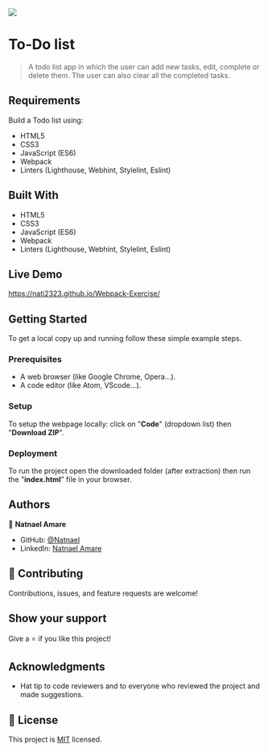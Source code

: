![](https://img.shields.io/badge/Microverse-blueviolet)

# To-Do list

> A todo list app in which the user can add new tasks, edit, complete or delete them. The user can also clear all the completed tasks.

## Requirements

Build a Todo list using:

- HTML5
- CSS3
- JavaScript (ES6)
- Webpack
- Linters (Lighthouse, Webhint, Stylelint, Eslint)

## Built With

- HTML5
- CSS3
- JavaScript (ES6)
- Webpack
- Linters (Lighthouse, Webhint, Stylelint, Eslint)

## Live Demo

 https://nati2323.github.io/Webpack-Exercise/

## Getting Started

To get a local copy up and running follow these simple example steps.

### Prerequisites

- A web browser (like Google Chrome, Opera...).
- A code editor (like Atom, VScode...).

### Setup

To setup the webpage locally: click on "**Code**" (dropdown list) then "**Download ZIP**".

### Deployment

To run the project open the downloaded folder (after extraction) then run the "**index.html**" file in your browser.

## Authors

👤 **Natnael Amare**

- GitHub: [@Natnael](https://github.com/nati2323)
- LinkedIn: [Natnael Amare](https://www.linkedin.com/in/natnael-amare-b5844510a/)

## 🤝 Contributing

Contributions, issues, and feature requests are welcome!

## Show your support

Give a ⭐️ if you like this project!

## Acknowledgments

- Hat tip to code reviewers and to everyone who reviewed the project and made suggestions.

## 📝 License

This project is [MIT](./MIT.md) licensed.
